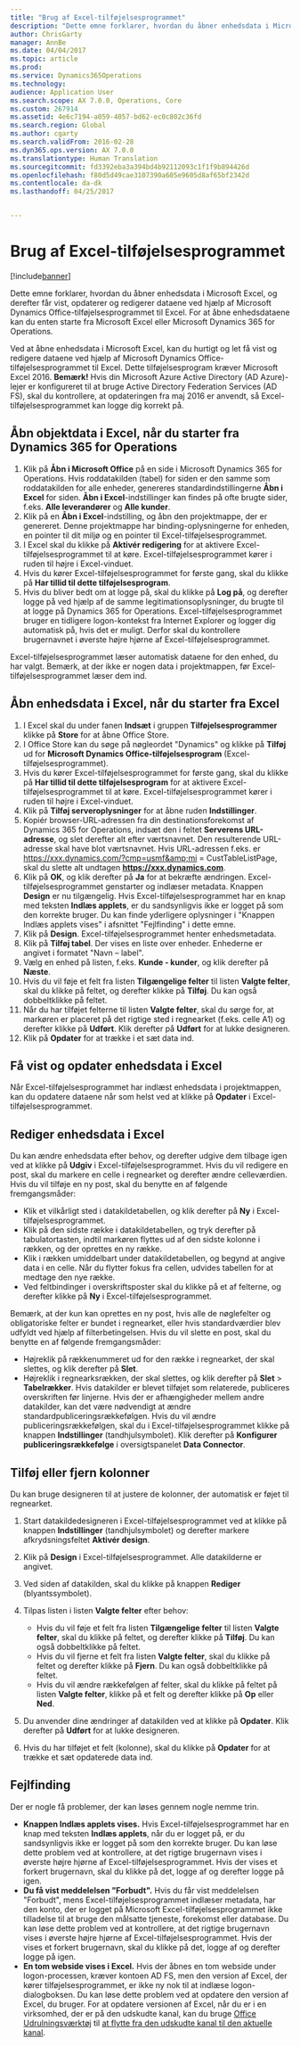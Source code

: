 ```yaml
---
title: "Brug af Excel-tilføjelsesprogrammet"
description: "Dette emne forklarer, hvordan du åbner enhedsdata i Microsoft Excel, og derefter får vist, opdaterer og redigerer dataene ved hjælp af Microsoft Dynamics Office-tilføjelsesprogrammet til Excel. For at åbne enhedsdataene kan du enten starte fra Microsoft Excel eller Microsoft Dynamics 365 for Operations."
author: ChrisGarty
manager: AnnBe
ms.date: 04/04/2017
ms.topic: article
ms.prod: 
ms.service: Dynamics365Operations
ms.technology: 
audience: Application User
ms.search.scope: AX 7.0.0, Operations, Core
ms.custom: 267914
ms.assetid: 4e6c7194-a059-4057-bd62-ec0c802c36fd
ms.search.region: Global
ms.author: cgarty
ms.search.validFrom: 2016-02-28
ms.dyn365.ops.version: AX 7.0.0
ms.translationtype: Human Translation
ms.sourcegitcommit: fd3392eba3a394bd4b92112093c1f1f9b894426d
ms.openlocfilehash: f80d5d49cae3107390a605e9605d8af65bf2342d
ms.contentlocale: da-dk
ms.lasthandoff: 04/25/2017


---
```


# <a name="use-the-excel-add-in"></a>Brug af Excel-tilføjelsesprogrammet

[!include[banner](../includes/banner.md)]


Dette emne forklarer, hvordan du åbner enhedsdata i Microsoft Excel, og derefter får vist, opdaterer og redigerer dataene ved hjælp af Microsoft Dynamics Office-tilføjelsesprogrammet til Excel. For at åbne enhedsdataene kan du enten starte fra Microsoft Excel eller Microsoft Dynamics 365 for Operations.

Ved at åbne enhedsdata i Microsoft Excel, kan du hurtigt og let få vist og redigere dataene ved hjælp af Microsoft Dynamics Office-tilføjelsesprogrammet til Excel. Dette tilføjelsesprogram kræver Microsoft Excel 2016. **Bemærk!** Hvis din Microsoft Azure Active Directory (AD Azure)-lejer er konfigureret til at bruge Active Directory Federation Services (AD FS), skal du kontrollere, at opdateringen fra maj 2016 er anvendt, så Excel-tilføjelsesprogrammet kan logge dig korrekt på.

## <a name="open-entity-data-in-excel-when-you-start-from-dynamics-365-for-operations"></a>Åbn objektdata i Excel, når du starter fra Dynamics 365 for Operations
1.  Klik på **Åbn i Microsoft Office** på en side i Microsoft Dynamics 365 for Operations. Hvis roddatakilden (tabel) for siden er den samme som roddatakilden for alle enheder, genereres standardindstillingerne **Åbn i Excel** for siden. **Åbn i Excel**-indstillinger kan findes på ofte brugte sider, f.eks. **Alle leverandører** og **Alle kunder**.
2.  Klik på en **Åbn i Excel**-indstilling, og åbn den projektmappe, der er genereret. Denne projektmappe har binding-oplysningerne for enheden, en pointer til dit miljø og en pointer til Excel-tilføjelsesprogrammet.
3.  I Excel skal du klikke på **Aktivér redigering** for at aktivere Excel-tilføjelsesprogrammet til at køre. Excel-tilføjelsesprogrammet kører i ruden til højre i Excel-vinduet.
4.  Hvis du kører Excel-tilføjelsesprogrammet for første gang, skal du klikke på **Har tillid til dette tilføjelsesprogram**.
5.  Hvis du bliver bedt om at logge på, skal du klikke på **Log på**, og derefter logge på ved hjælp af de samme legitimationsoplysninger, du brugte til at logge på Dynamics 365 for Operations. Excel-tilføjelsesprogrammet bruger en tidligere logon-kontekst fra Internet Explorer og logger dig automatisk på, hvis det er muligt. Derfor skal du kontrollere brugernavnet i øverste højre hjørne af Excel-tilføjelsesprogrammet.

Excel-tilføjelsesprogrammet læser automatisk dataene for den enhed, du har valgt. Bemærk, at der ikke er nogen data i projektmappen, før Excel-tilføjelsesprogrammet læser dem ind.

## <a name="open-entity-data-in-excel-when-you-start-from-excel"></a>Åbn enhedsdata i Excel, når du starter fra Excel
1.  I Excel skal du under fanen **Indsæt** i gruppen **Tilføjelsesprogrammer** klikke på **Store** for at åbne Office Store.
2.  I Office Store kan du søge på nøgleordet "Dynamics" og klikke på **Tilføj** ud for **Microsoft Dynamics Office-tilføjelsesprogram** (Excel-tilføjelsesprogrammet).
3.  Hvis du kører Excel-tilføjelsesprogrammet for første gang, skal du klikke på **Har tillid til dette tilføjelsesprogram** for at aktivere Excel-tilføjelsesprogrammet til at køre. Excel-tilføjelsesprogrammet kører i ruden til højre i Excel-vinduet.
4.  Klik på **Tilføj serveroplysninger** for at åbne ruden **Indstillinger**.
5.  Kopiér browser-URL-adressen fra din destinationsforekomst af Dynamics 365 for Operations, indsæt den i feltet **Serverens URL-adresse**, og slet derefter alt efter værtsnavnet. Den resulterende URL-adresse skal have blot værtsnavnet.
Hvis URL-adressen f.eks. er https://xxx.dynamics.com/?cmp=usmf&amp;mi = CustTableListPage, skal du slette alt undtagen **https://xxx.dynamics.com**.
6.  Klik på **OK**, og klik derefter på **Ja** for at bekræfte ændringen. Excel-tilføjelsesprogrammet genstarter og indlæser metadata. Knappen **Design** er nu tilgængelig. Hvis Excel-tilføjelsesprogrammet har en knap med teksten **Indlæs applets**, er du sandsynligvis ikke er logget på som den korrekte bruger. Du kan finde yderligere oplysninger i "Knappen Indlæs applets vises" i afsnittet "Fejlfinding" i dette emne.
7.  Klik på **Design**. Excel-tilføjelsesprogrammet henter enhedsmetadata.
8.  Klik på **Tilføj tabel**. Der vises en liste over enheder. Enhederne er angivet i formatet "Navn – label".
9.  Vælg en enhed på listen, f.eks. **Kunde - kunder**, og klik derefter på **Næste**.
10. Hvis du vil føje et felt fra listen **Tilgængelige felter** til listen **Valgte felter**, skal du klikke på feltet, og derefter klikke på **Tilføj**. Du kan også dobbeltklikke på feltet.
11. Når du har tilføjet felterne til listen **Valgte felter**, skal du sørge for, at markøren er placeret på det rigtige sted i regnearket (f.eks. celle A1) og derefter klikke på **Udført**. Klik derefter på **Udført** for at lukke designeren.
12. Klik på **Opdater** for at trække i et sæt data ind.

## <a name="view-and-update-entity-data-in-excel"></a>Få vist og opdater enhedsdata i Excel
Når Excel-tilføjelsesprogrammet har indlæst enhedsdata i projektmappen, kan du opdatere dataene når som helst ved at klikke på **Opdater** i Excel-tilføjelsesprogrammet.

## <a name="edit-entity-data-in-excel"></a>Rediger enhedsdata i Excel
Du kan ændre enhedsdata efter behov, og derefter udgive dem tilbage igen ved at klikke på **Udgiv** i Excel-tilføjelsesprogrammet. Hvis du vil redigere en post, skal du markere en celle i regnearket og derefter ændre celleværdien. Hvis du vil tilføje en ny post, skal du benytte en af følgende fremgangsmåder:

-   Klik et vilkårligt sted i datakildetabellen, og klik derefter på **Ny** i Excel-tilføjelsesprogrammet.
-   Klik på den sidste række i datakildetabellen, og tryk derefter på tabulatortasten, indtil markøren flyttes ud af den sidste kolonne i rækken, og der oprettes en ny række.
-   Klik i rækken umiddelbart under datakildetabellen, og begynd at angive data i en celle. Når du flytter fokus fra cellen, udvides tabellen for at medtage den nye række.
-   Ved feltbindinger i overskriftsposter skal du klikke på et af felterne, og derefter klikke på **Ny** i Excel-tilføjelsesprogrammet.

Bemærk, at der kun kan oprettes en ny post, hvis alle de nøglefelter og obligatoriske felter er bundet i regnearket, eller hvis standardværdier blev udfyldt ved hjælp af filterbetingelsen.
Hvis du vil slette en post, skal du benytte en af følgende fremgangsmåder:

-   Højreklik på rækkenummeret ud for den række i regnearket, der skal slettes, og klik derefter på **Slet**.
-   Højreklik i regnearksrækken, der skal slettes, og klik derefter på **Slet** &gt; **Tabelrækker**.
Hvis datakilder er blevet tilføjet som relaterede, publiceres overskriften før linjerne. Hvis der er afhængigheder mellem andre datakilder, kan det være nødvendigt at ændre standardpubliceringsrækkefølgen. Hvis du vil ændre publiceringsrækkefølgen, skal du i Excel-tilføjelsesprogrammet klikke på knappen **Indstillinger** (tandhjulsymbolet). Klik derefter på **Konfigurer publiceringsrækkefølge** i oversigtspanelet **Data Connector**.

## <a name="add-or-remove-columns"></a>Tilføj eller fjern kolonner
Du kan bruge designeren til at justere de kolonner, der automatisk er føjet til regnearket.

1.  Start datakildedesigneren i Excel-tilføjelsesprogrammet ved at klikke på knappen **Indstillinger** (tandhjulsymbolet) og derefter markere afkrydsningsfeltet **Aktivér design**.
2.  Klik på **Design** i Excel-tilføjelsesprogrammet. Alle datakilderne er angivet.
3.  Ved siden af datakilden, skal du klikke på knappen **Rediger** (blyantssymbolet).
4.  Tilpas listen i listen **Valgte felter** efter behov:
    -   Hvis du vil føje et felt fra listen **Tilgængelige felter** til listen **Valgte felter**, skal du klikke på feltet, og derefter klikke på **Tilføj**. Du kan også dobbeltklikke på feltet.
    -   Hvis du vil fjerne et felt fra listen **Valgte felter**, skal du klikke på feltet og derefter klikke på **Fjern**. Du kan også dobbeltklikke på feltet.
    -   Hvis du vil ændre rækkefølgen af felter, skal du klikke på feltet på listen **Valgte felter**, klikke på et felt og derefter klikke på **Op** eller **Ned**.

5. Du anvender dine ændringer af datakilden ved at klikke på **Opdater**. Klik derefter på **Udført** for at lukke designeren. 
6. Hvis du har tilføjet et felt (kolonne), skal du klikke på **Opdater** for at trække et sæt opdaterede data ind.

## <a name="httpspowerappsmicrosoftcomenustutorialsdataplatforminteractiveexceltroubleshootingtroubleshooting"></a>[](https://powerapps.microsoft.com/enus/tutorials/dataplatforminteractiveexcel/#troubleshooting)Fejlfinding
Der er nogle få problemer, der kan løses gennem nogle nemme trin.

-   **Knappen Indlæs applets vises.** Hvis Excel-tilføjelsesprogrammet har en knap med teksten **Indlæs applets**, når du er logget på, er du sandsynligvis ikke er logget på som den korrekte bruger. Du kan løse dette problem ved at kontrollere, at det rigtige brugernavn vises i øverste højre hjørne af Excel-tilføjelsesprogrammet. Hvis der vises et forkert brugernavn, skal du klikke på det, logge af og derefter logge på igen.
-   **Du få vist meddelelsen "Forbudt".** Hvis du får vist meddelelsen "Forbudt", mens Excel-tilføjelsesprogrammet indlæser metadata, har den konto, der er logget på Microsoft Excel-tilføjelsesprogrammet ikke tilladelse til at bruge den målsatte tjeneste, forekomst eller database. Du kan løse dette problem ved at kontrollere, at det rigtige brugernavn vises i øverste højre hjørne af Excel-tilføjelsesprogrammet. Hvis der vises et forkert brugernavn, skal du klikke på det, logge af og derefter logge på igen.
-   **En tom webside vises i Excel.** Hvis der åbnes en tom webside under logon-processen, kræver kontoen AD FS, men den version af Excel, der kører tilføjelsesprogrammet, er ikke ny nok til at indlæse logon-dialogboksen. Du kan løse dette problem ved at opdatere den version af Excel, du bruger. For at opdatere versionen af Excel, når du er i en virksomhed, der er på den udskudte kanal, kan du bruge [Office Udrulningsværktøj](https://technet.microsoft.com/library/jj219422.aspx) til [at flytte fra den udskudte kanal til den aktuelle kanal](https://technet.microsoft.com/library/mt455210.aspx).





